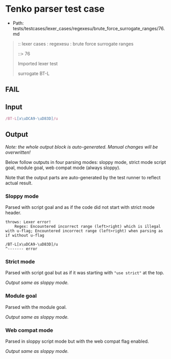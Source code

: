 # Tenko parser test case

- Path: tests/testcases/lexer_cases/regexesu/brute_force_surrogate_ranges/76.md

> :: lexer cases : regexesu : brute force surrogate ranges
>
> ::> 76
>
> Imported lexer test
>
> surrogate BT-L

## FAIL

## Input

`````js
/BT-L[x\uDCA9-\uD83D]/u
`````

## Output

_Note: the whole output block is auto-generated. Manual changes will be overwritten!_

Below follow outputs in four parsing modes: sloppy mode, strict mode script goal, module goal, web compat mode (always sloppy).

Note that the output parts are auto-generated by the test runner to reflect actual result.

### Sloppy mode

Parsed with script goal and as if the code did not start with strict mode header.

`````
throws: Lexer error!
    Regex: Encountered incorrect range (left>right) which is illegal with u-flag; Encountered incorrect range (left>right) when parsing as if without u-flag

/BT-L[x\uDCA9-\uD83D]/u
^------- error
`````

### Strict mode

Parsed with script goal but as if it was starting with `"use strict"` at the top.

_Output same as sloppy mode._

### Module goal

Parsed with the module goal.

_Output same as sloppy mode._

### Web compat mode

Parsed in sloppy script mode but with the web compat flag enabled.

_Output same as sloppy mode._
